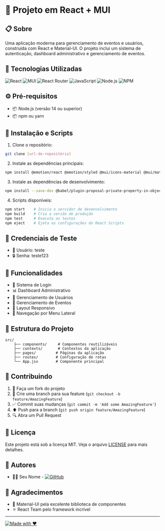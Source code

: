 # 🌊 Projeto em React + MUI

## 📋 Sobre
Uma aplicação moderna para gerenciamento de eventos e usuários, construída com React e Material-UI. O projeto inclui um sistema de autenticação, dashboard administrativo e gerenciamento de eventos.

## 🚀 Tecnologias Utilizadas
![React](https://img.shields.io/badge/React-20232A?style=for-the-badge&logo=react&logoColor=61DAFB)
![MUI](https://img.shields.io/badge/Material--UI-0081CB?style=for-the-badge&logo=material-ui&logoColor=white)
![React Router](https://img.shields.io/badge/React_Router-CA4245?style=for-the-badge&logo=react-router&logoColor=white)
![JavaScript](https://img.shields.io/badge/JavaScript-F7DF1E?style=for-the-badge&logo=javascript&logoColor=black)
![Node.js](https://img.shields.io/badge/Node.js-43853D?style=for-the-badge&logo=node.js&logoColor=white)
![NPM](https://img.shields.io/badge/NPM-%23CB3837.svg?style=for-the-badge&logo=npm&logoColor=white)

## ⚙️ Pré-requisitos
- 📦 Node.js (versão 14 ou superior)
- 📦 npm ou yarn

## 🔧 Instalação e Scripts

1. Clone o repositório:
```bash
git clone [url-do-repositório]
```

2. Instale as dependências principais:
```bash
npm install @emotion/react @emotion/styled @mui/icons-material @mui/material formik react react-dom react-router-dom yup
```

3. Instale as dependências de desenvolvimento:
```bash
npm install --save-dev @babel/plugin-proposal-private-property-in-object react-scripts
```

4. Scripts disponíveis:
```bash
npm start    # Inicia o servidor de desenvolvimento
npm build    # Cria a versão de produção
npm test     # Executa os testes
npm eject    # Ejeta as configurações do React Scripts
```

## 🔑 Credenciais de Teste
- 👤 Usuário: teste
- 🔒 Senha: teste123

## 📱 Funcionalidades
- 🔐 Sistema de Login
- 📊 Dashboard Administrativo
- 👥 Gerenciamento de Usuários
- 📅 Gerenciamento de Eventos
- 📱 Layout Responsivo
- 📑 Navegação por Menu Lateral

## 🎯 Estrutura do Projeto
```
src/
	├── components/     # Componentes reutilizáveis
	├── contexts/       # Contextos da aplicação
	├── pages/         # Páginas da aplicação
	├── routes/        # Configuração de rotas
	└── App.jsx        # Componente principal
```

## 🤝 Contribuindo
1. 🔄 Faça um fork do projeto
2. 🌿 Crie uma branch para sua feature (`git checkout -b feature/AmazingFeature`)
3. ✅ Commit suas mudanças (`git commit -m 'Add some AmazingFeature'`)
4. ⬆️ Push para a branch (`git push origin feature/AmazingFeature`)
5. 🔍 Abra um Pull Request

## 📝 Licença
Este projeto está sob a licença MIT. Veja o arquivo [LICENSE](LICENSE) para mais detalhes.

## 👥 Autores
- 👨‍💻 Seu Nome - [![GitHub](https://img.shields.io/badge/GitHub-100000?style=for-the-badge&logo=github&logoColor=white)](seu-link-github)

## 🙏 Agradecimentos
- 🎨 Material-UI pela excelente biblioteca de componentes
- ⚛️ React Team pelo framework incrível

---
[![Made with ❤️](https://img.shields.io/badge/Made%20with-❤️-red.svg)](seu-link-github)
